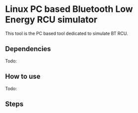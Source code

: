 # Linux PC based Bluetooth Low Energy RCU simulator

This tool is the PC based tool dedicated to simulate BT RCU.

## Dependencies
Todo:

## How to use

Todo: 

## Steps
